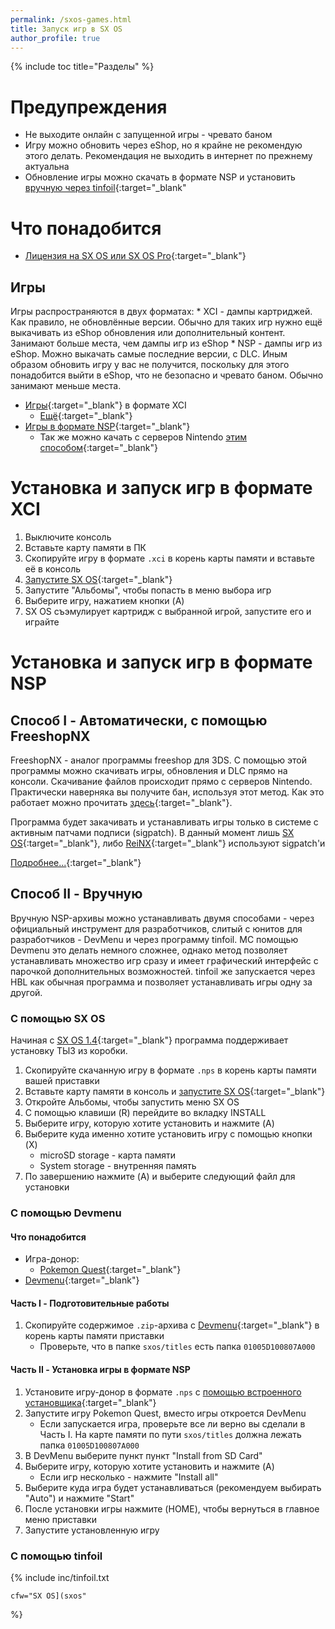 ```yaml
---
permalink: /sxos-games.html
title: Запуск игр в SX OS
author_profile: true
---
```

{% include toc title="Разделы" %}

# Предупреждения

* Не выходите онлайн с запущенной игры - чревато баном 
* Игру можно обновить через eShop, но я крайне не рекомендую этого делать. Рекомендация не выходить в интернет по прежнему актуальна
* Обновление игры можно скачать в формате NSP и установить [вручную через tinfoil](#с-помощью-tinfoil){:target="_blank"

# Что понадобится

* [Лицензия на SX OS или SX OS Pro](https://team-xecuter.com/where-to-buy/){:target="_blank"}

## Игры 

Игры распространяются в двух форматах: 
	* XCI - дампы картриджей. Как правило, не обновлённые версии. Обычно для таких игр нужно ещё выкачивать из eShop обновления или дополнительный контент. Занимают больше места, чем дампы игр из eShop
	* NSP - дампы игр из eShop. Можно выкачать самые последние версии, с DLC. Иным образом обновить игру у вас не получится, поскольку для этого понадобится выйти в eShop, что не безопасно и чревато баном. Обычно занимают меньше места.

* [Игры](https://drive.google.com/drive/folders/1R28dVaYEkpd6mgK_arcQy26LHBC-0o48){:target="_blank"} в формате XCI 
	* [Ещё](https://www.reddit.com/r/SwitchPirates/comments/8s2e2t/download_switch_roms_from_here_the_sooner_you_do/){:target="_blank"}
* [Игры в формате NSP](https://www.reddit.com/r/switchroms/comments/8xjo94/multihost_eshop_dlc_download_index/){:target="_blank"}
	* Так же можно качать с серверов Nintendo [этим способом](#download-nsp){:target="_blank"}

# Установка и запуск игр в формате XCI 

1. Выключите консоль
1. Вставьте карту памяти в ПК
1. Скопируйте игру в формате `.xci` в корень карты памяти и вставьте её в консоль
1. [Запустите SX OS](sxos){:target="_blank"}
1. Запустите "Альбомы", чтобы попасть в меню выбора игр 
1. Выберите игру, нажатием кнопки (A)
1. SX OS съэмулирует картридж с выбранной игрой, запустите его и играйте 

# Установка и запуск игр в формате NSP 

## Способ I - Автоматически, с помощью FreeshopNX

FreeshopNX - аналог программы freeshop для 3DS. С помощью этой программы можно скачивать игры, обновления и DLC прямо на консоли. Скачивание файлов происходит прямо с серверов Nintendo. Практически наверняка вы получите бан, используя этот метод. Как это работает можно прочитать [здесь](https://vk.com/@switchbreak-second-time){:target="_blank"}. 

Программа будет закачивать и устанавливать игры только в системе с активным патчами подписи (sigpatch). В данный момент лишь [SX OS](sxos){:target="_blank"}, либо [ReiNX](sxos){:target="_blank"} используют sigpatch'и

[Подробнее...](freeshopnx){:target="_blank"}

## Способ II - Вручную

Вручную NSP-архивы можно устанавливать двумя способами - через официальный инструмент для разработчиков, слитый с юнитов для разработчиков - DevMenu и через программу tinfoil. МС помощью Devmenu это делать немного сложнее, однако метод позволяет устанавливать множество игр сразу и имеет графический интерфейс с парочкой дополнительных возможностей. tinfoil же запускается через HBL как обычная программа и позволяет устанавливать игры одну за другой.

### С помощью SX OS

Начиная с [SX OS 1.4](sxos#обновление-sx-os){:target="_blank"} программа поддерживает установку ТЫЗ из коробки. 

1. Скопируйте скачанную игру в формате `.nps` в корень карты памяти вашей приставки
1. Вставьте карту памяти в консоль и [запустите SX OS](sxos){:target="_blank"}
1. Откройте Альбомы, чтобы запустить меню SX OS 
1. С помощью клавиши (R) перейдите во вкладку INSTALL
1. Выберите игру, которую хотите установить и нажмите (A)
1. Выберите куда именно хотите установить игру с помощью кнопки (X)
	* microSD storage - карта памяти 
	* System storage - внутренняя память
1. По завершению нажмите (A) и выберите следующий файл для установки

### С помощью Devmenu 

#### Что понадобится 

* Игра-донор: 
	* [Pokemon Quest](https://www.nintendo.com/games/detail/pokemon-quest-switch){:target="_blank"}
* [Devmenu](files/devmenu_pq.zip){:target="_blank"}

#### Часть I - Подготовительные работы

1. Скопируйте содержимое `.zip`-архива с [Devmenu](files/devmenu_pq.zip){:target="_blank"} в корень карты памяти приставки
	* Проверьте, что в папке `sxos/titles` есть папка `01005D100807A000`

#### Часть II - Установка игры в формате NSP

1. Установите игру-донор в формате `.nps` с [помощью встроенного установщика](#с-помощью-sx-os){:target="_blank"}
1. Запустите игру Pokemon Quest, вместо игры откроется DevMenu 
	* Если запускается игра, проверьте все ли верно вы сделали в Часть I. На карте памяти по пути `sxos/titles` должна лежать папка `01005D100807A000`
1. В DevMenu выберите пункт пункт "Install from SD Card"
1. Выберите игру, которую хотите установить и нажмите (A)
	* Если игр несколько - нажмите "Install all"
1. Выберите куда игра будет устанавливаться (рекомендуем выбирать "Auto") и нажмите "Start"
1. После установки игры нажмите (HOME), чтобы вернуться в главное меню приставки
1. Запустите установленную игру

### С помощью tinfoil 

{% include inc/tinfoil.txt 

	cfw="SX OS](sxos" 

%}